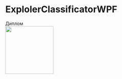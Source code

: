 # ExplolerClassificatorWPF
Диплом <br>
<img src="https://github.com/vlooL411/ExplolerClassificatorWPF/tree/master/Screens/Main.jpg" width="150">
